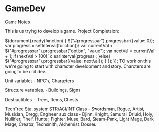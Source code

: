 # GameDev
Game Notes

This is us trying to develop a game.
Project Completeion: 

$(document).ready(function(){
$("#progressbar").progressbar({value: 0});
var progress = setInterval(function(){
    var currentVal = $("#progressbar").progressbar("option", "value");
    var nextVal = currentVal + 1;
    if (nextVal > 100){
        clearInterval(progress);
    }else{
        $("#progressbar").progressbar({value: nextVal});
    }
});
});
TO work on this we're going to start with character development and story.
Charcters are going to be unit dev.

Unit variables - NPC's, Characters

Structure variables. - Buildings, Signs

Destructibles. - Trees, Items, Chests

TechTree Stat system
STR/AGI/INT
Class - Swordsman, Rogue, Artist, Musician, Dregg, Engineer
sub class - Djinn, Knight, Samurai, Driuid, Holy, Nullifier, Theif, Hunter, Fighter, Muse, Bard, Steam-Punk, Light Mage, Dark Mage, Creator, Techsmith, Alchemist, Dosser.

